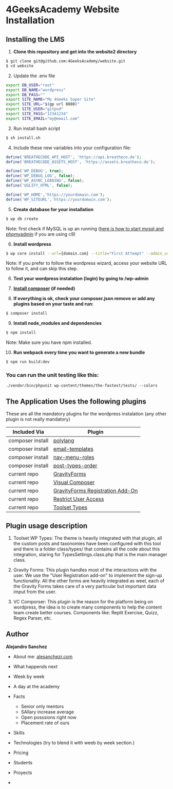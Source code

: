 # 4GeeksAcademy Website Installation

## Installing the LMS

1) **Clone this repository and get into the website2 directory**
```sh
$ git clone git@github.com:4GeeksAcademy/website.git
$ cd website
```

2) Update the .env file

```sh
export DB_USER="root"
export DB_NAME="wordpress"
export DB_PASS=""
export SITE_NAME="My 4Geeks Super Site"
export SITE_URL="$(gp url 8080)"
export SITE_USER="gitpod"
export SITE_PASS="12341234"
export SITE_EMAIL="my@email.com"
```

2) Run install bash script
```sh
$ sh install.sh
```

4) Include these new variables into your configuration file:

```php
define('BREATHECODE_API_HOST', 'https://api.breatheco.de');
define('BREATHECODE_ASSETS_HOST', 'https://assets.breatheco.de');

define('WP_DEBUG', true);
define('WP_DEBUG_LOG', false);
define('WP_ASYNC_LOADING', false);
define('UGLIFY_HTML', false);

define('WP_HOME','https://yourdomain.com');
define('WP_SITEURL','https://yourdomain.com');
```

5) **Create database for your installation**
```sh
$ wp db create
```
Note: first check if MySQL is up an running ([here is how to start mysql and phpmyadmin](https://community.c9.io/t/setting-up-phpmyadmin/1723) if you are using c9)

6) **Install wordpress**
```sh
$ wp core install --url={domain.com} --title="First Attempt" --admin_user={yourusername} --admin_password={yourpassword} --admin_email={your@email.com}
```
Note: If you prefer to follow the wordpress wizard, access your website URL to follow it, and can skip this step.

6) **Test your wordpress instalation (login) by going to /wp-admin**

7) **[Install composer](https://getcomposer.org/download/) (if needed)**

8) **If everything is ok, check your composer.json remove or add any plugins based on your taste and run:**
```sh
$ composer install
```

9) **Install node_modules and dependencies**
```sh
$ npm install
```

Note: Make sure you have npm installed.

10) **Run webpack every time you want to generate a new bundle**

```sh
$ npm run build:dev
```

### You can run the unit testing  like this:
```
./vendor/bin/phpunit wp-content/themes/the-fastest/tests/ --colors
```
## The Application Uses the following plugins

These are all the mandatory plugins for the wordpress instalation (any other plugin is not really mandatory)

| Included Via      | Plugin        |
| -                 | -             |
| composer install  | [polylang](https://wordpress.org/plugins/polylang/)     |
| composer install  | [email-templates](https://wordpress.org/plugins/email-templates/)     |
| composer install  | [nav-menu-roles](https://wordpress.org/plugins/nav-menu-roles/)     |
| composer install  | [post-types-order](https://wordpress.org/plugins/post-types-order/)     |
| current repo      | [GravityForms](http://www.gravityforms.com/)  |
| current repo      | [Visual Composer](https://vc.wpbakery.com/)   |
| current repo      | [GravityForms Registration Add-On](http://www.gravityforms.com/add-ons/user-registration/)|
| current repo      | [Restrict User Access](https://wordpress.org/plugins/restrict-user-access/) |
| current repo      | [Toolset Types](https://wordpress.org/plugins/types/) |

## Plugin usage description

1. Toolset WP Types: The theme is heavily integrated with that plugin, all the custom posts and taxonomies have been configured with this tool and there is a folder class/types/ that contains all the code about this integration, staring for TypesSettings.class.php that is the main manager class.

2. Gravity Forms: This plugin handles most of the interactions with the user. We use the "User Registration add-on" to implement the sign-up functionality. All the other forms are heavily integrated as weel, each of the Gravity Forms takes care of a very particular but important data imput from the user.

3. VC Comporser: This plugin is the reason for the platform being on wordpress, the idea is to create many components to help the content team create better courses. Components like: Replit Exercise, Quizz, Regex Parser, etc.


## Author

**Alejandro Sanchez**
- About me: [alesanchezr.com](alesanchezr.com)


- What happends next
- Week by week
- A day at the academy
- Facts
    - Senior only mentors
    - SAllary increase average
    - Open posssions right now
    - Placement rate of ours
- Skills
- Technologies (try to blend it with weeb by week section.)
- Pricing
- Students
- Proyects
-
